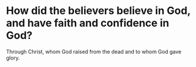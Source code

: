 # How did the believers believe in God, and have faith and confidence in God?

Through Christ, whom God raised from the dead and to whom God gave glory.
